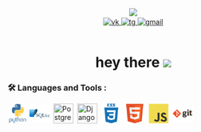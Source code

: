 <div id="header" align="center">
  <img src= "https://i.giphy.com/media/v1.Y2lkPTc5MGI3NjExOGIxaGc1Z3NveHl4MGRqMXJwZnk5ZGx2M3oxenFvNWhyenN4anN4ciZlcD12MV9pbnRlcm5hbF9naWZfYnlfaWQmY3Q9Zw/ZVik7pBtu9dNS/giphy.gif" width=100/>
</div>
<div id=badges align='center'>
  <a href='https://vk.com/enotpoloskun325'>
    <img src= "https://img.shields.io/badge/vk-blue?style=for-the-badge&logo=vk&logo-color=white" alt='vk'/>
  </a>
  <a href='https://t.me/KtoChoGd3'>
    <img src= "https://img.shields.io/badge/telegram-black?style=for-the-badge&logo=telegram&logo-color=blue" alt='tg'/>
  </a>
  <a href='mailto:npomogalov71@gmail.com'>
    <img src= "https://img.shields.io/badge/gmail-gray?style=for-the-badge&logo=gmail&logo-color=white" alt='gmail'/>
  </a>
</div>

<div id=badges align='center'>
  <img src="https://komarev.com/ghpvc/?username=your-github-username&style=flat-square&color=blue" alt=""/>
  <h1>
    hey there
    <img src="https://media.giphy.com/media/hvRJCLFzcasrR4ia7z/giphy.gif" width="30px"/>
  </h1>
</div>

### :hammer_and_wrench: Languages and Tools :
<div>
  <img src="https://github.com/devicons/devicon/blob/master/icons/python/python-original-wordmark.svg" title="Python" **alt="Python" width="40" height="40"/>
  <img src="https://github.com/devicons/devicon/blob/master/icons/sqlite/sqlite-original-wordmark.svg" title="Sqlite" **alt="Sqlite" width="40" height="40"/>&nbsp;
  <img src="https://cdn.jsdelivr.net/gh/devicons/devicon@latest/icons/threedsmax/threedsmax-original.svg" title="PostgreSQL" **alt="PostgreSQL" width="40" height="40"/>&nbsp;
  <img src="https://cdn.jsdelivr.net/gh/devicons/devicon@latest/icons/threedsmax/threedsmax-original.svg" title="Django" **alt="Django" width="40" height="40"/>&nbsp;
  <img src="https://github.com/devicons/devicon/blob/master/icons/css3/css3-plain-wordmark.svg"  title="CSS3" alt="CSS" width="40" height="40"/>&nbsp;
  <img src="https://github.com/devicons/devicon/blob/master/icons/html5/html5-original.svg" title="HTML5" alt="HTML" width="40" height="40"/>&nbsp;
  <img src="https://github.com/devicons/devicon/blob/master/icons/javascript/javascript-original.svg" title="JavaScript" alt="JavaScript" width="40" height="40"/>&nbsp;
  <img src="https://github.com/devicons/devicon/blob/master/icons/git/git-original-wordmark.svg" title="Git" **alt="Git" width="40" height="40"/>&nbsp;

          
</div>

